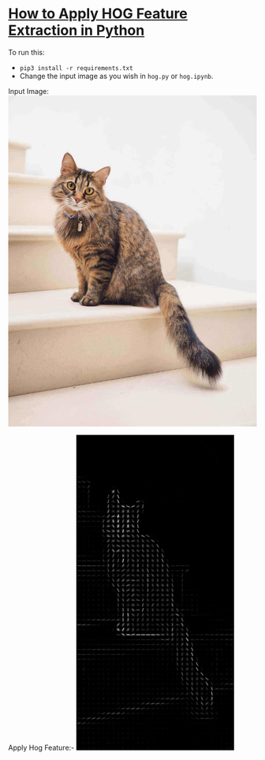 # [How to Apply HOG Feature Extraction in Python](https://www.thepythoncode.com/article/hog-feature-extraction-in-python)
To run this:
- `pip3 install -r requirements.txt`
- Change the input image as you wish in `hog.py` or `hog.ipynb`.

Input Image:
![Cat_Image](https://github.com/PanduDcau/PythonDeepSource/blob/main/Hog%20Feature%20Extraction/Images/cat.jpg)

Apply Hog Feature:-
![Hog](https://github.com/PanduDcau/PythonDeepSource/blob/main/Hog%20Feature%20Extraction/Images/hog_image.jpg)

